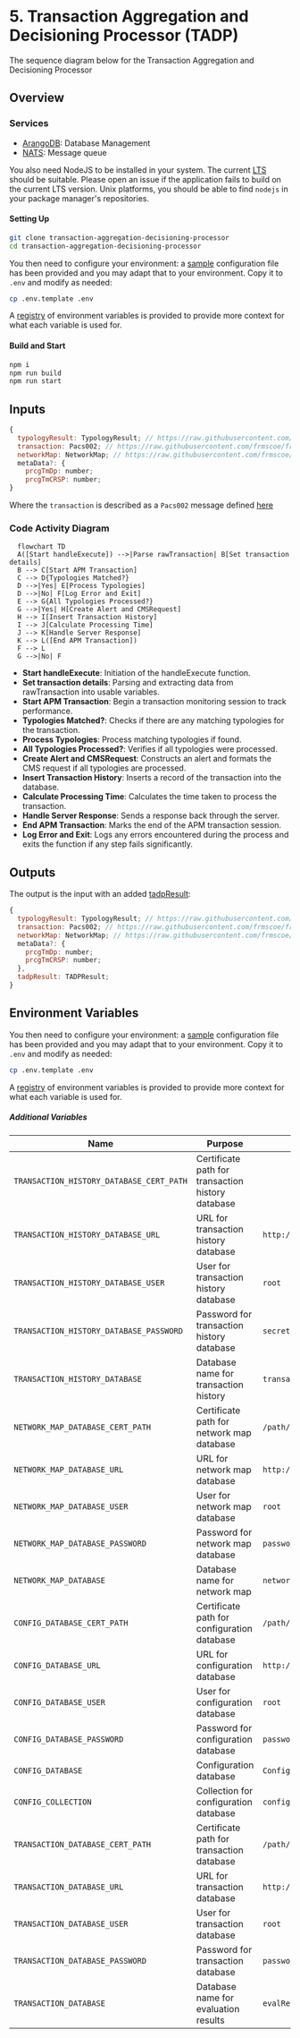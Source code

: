 <!-- SPDX-License-Identifier: Apache-2.0 -->

# 5. Transaction Aggregation and Decisioning Processor (TADP)

The sequence diagram below for the Transaction Aggregation and Decisioning Processor

## Overview

### Services

- [ArangoDB](https://arangodb.com/): Database Management
- [NATS](https://nats.io): Message queue

You also need NodeJS to be installed in your system. The current [LTS](https://nodejs.org/en) should be suitable. Please open an issue if the application fails to build on the current LTS version. Unix platforms, you should be able to find `nodejs` in your package manager's repositories.

#### Setting Up

```sh
git clone transaction-aggregation-decisioning-processor
cd transaction-aggregation-decisioning-processor
```
You then need to configure your environment: a [sample](.env.template) configuration file has been provided and you may adapt that to your environment. Copy it to `.env` and modify as needed:

```sh
cp .env.template .env
```
A [registry](https://github.com/frmscoe/docs) of environment variables is provided to provide more context for what each variable is used for.

#### Build and Start

```sh
npm i
npm run build
npm run start
```
## Inputs

```js
{
  typologyResult: TypologyResult; // https://raw.githubusercontent.com/frmscoe/frms-coe-lib/46d1ec1fc9a07b6556baa4fecd80e09c709ccb1b/src/interfaces/processor-files/TypologyResult.ts
  transaction: Pacs002; // https://raw.githubusercontent.com/frmscoe/frms-coe-lib/cb464248be1efc45ba2701131e75fcf89c478baf/src/interfaces/Pacs.002.001.12.ts
  networkMap: NetworkMap; // https://raw.githubusercontent.com/frmscoe/frms-coe-lib/aad0f12d07a82dd948fa9d8033f96e9bf8cb3dde/src/interfaces/NetworkMap.ts
  metaData?: {
    prcgTmDp: number;
    prcgTmCRSP: number;
}
```
Where the `transaction` is described as a `Pacs002` message defined [here](https://github.com/frmscoe/frms-coe-lib/blob/dev/src/interfaces/Pacs.002.001.12.ts)

### Code Activity Diagram

```mermaid
  flowchart TD
  A([Start handleExecute]) -->|Parse rawTransaction| B[Set transaction details]
  B --> C[Start APM Transaction]
  C --> D{Typologies Matched?}
  D -->|Yes| E[Process Typologies]
  D -->|No| F[Log Error and Exit]
  E --> G{All Typologies Processed?}
  G -->|Yes| H[Create Alert and CMSRequest]
  H --> I[Insert Transaction History]
  I --> J[Calculate Processing Time]
  J --> K[Handle Server Response]
  K --> L([End APM Transaction])
  F --> L
  G -->|No| F
```

 - **Start handleExecute**: Initiation of the handleExecute function.
 - **Set transaction details**: Parsing and extracting data from rawTransaction into usable variables.
 - **Start APM Transaction**: Begin a transaction monitoring session to track performance.
 - **Typologies Matched?**: Checks if there are any matching typologies for the transaction.
 - **Process Typologies**: Process matching typologies if found.
 - **All Typologies Processed?**: Verifies if all typologies were processed.
 - **Create Alert and CMSRequest**: Constructs an alert and formats the CMS request if all typologies are processed.
 - **Insert Transaction History**: Inserts a record of the transaction into the database.
 - **Calculate Processing Time**: Calculates the time taken to process the transaction.
 - **Handle Server Response**: Sends a response back through the server.
 - **End APM Transaction**: Marks the end of the APM transaction session.
 - **Log Error and Exit**: Logs any errors encountered during the process and exits the function if any step fails significantly.

## Outputs
The output is the input with an added [tadpResult](https://github.com/frmscoe/frms-coe-lib/blob/dev/src/interfaces/processor-files/TADPResult.ts):

```js
{
  typologyResult: TypologyResult; // https://raw.githubusercontent.com/frmscoe/frms-coe-lib/46d1ec1fc9a07b6556baa4fecd80e09c709ccb1b/src/interfaces/processor-files/TypologyResult.ts
  transaction: Pacs002; // https://raw.githubusercontent.com/frmscoe/frms-coe-lib/cb464248be1efc45ba2701131e75fcf89c478baf/src/interfaces/Pacs.002.001.12.ts
  networkMap: NetworkMap; // https://raw.githubusercontent.com/frmscoe/frms-coe-lib/aad0f12d07a82dd948fa9d8033f96e9bf8cb3dde/src/interfaces/NetworkMap.ts
  metaData?: {
    prcgTmDp: number;
    prcgTmCRSP: number;
  },
  tadpResult: TADPResult;
}
```

## Environment Variables

You then need to configure your environment: a [sample](.env.template) configuration file has been provided and you may adapt that to your environment. Copy it to `.env` and modify as needed:

```sh
cp .env.template .env
```
A [registry](https://github.com/frmscoe/docs) of environment variables is provided to provide more context for what each variable is used for.

##### Additional Variables
| Name                                    | Purpose                                     | Example                   |
|-----------------------------------------|---------------------------------------------|---------------------------|
| `TRANSACTION_HISTORY_DATABASE_CERT_PATH` | Certificate path for transaction history database |                           |
| `TRANSACTION_HISTORY_DATABASE_URL`      | URL for transaction history database        | `http://localhost:8529`   |
| `TRANSACTION_HISTORY_DATABASE_USER`     | User for transaction history database       | `root`                    |
| `TRANSACTION_HISTORY_DATABASE_PASSWORD` | Password for transaction history database   | `secret`                  |
| `TRANSACTION_HISTORY_DATABASE`          | Database name for transaction history       | `transactionHistory`      |
| `NETWORK_MAP_DATABASE_CERT_PATH`       | Certificate path for network map database   | `/path/to/cert`           |
| `NETWORK_MAP_DATABASE_URL`             | URL for network map database                | `http://localhost:8529`   |
| `NETWORK_MAP_DATABASE_USER`            | User for network map database               | `root`                    |
| `NETWORK_MAP_DATABASE_PASSWORD`        | Password for network map database           | `password`                |
| `NETWORK_MAP_DATABASE`                 | Database name for network map               | `networkMap`              |
| `CONFIG_DATABASE_CERT_PATH`            | Certificate path for configuration database | `/path/to/cert`           |
| `CONFIG_DATABASE_URL`                  | URL for configuration database              | `http://localhost:8529`   |
| `CONFIG_DATABASE_USER`                 | User for configuration database             | `root`                    |
| `CONFIG_DATABASE_PASSWORD`             | Password for configuration database         | `password`                |
| `CONFIG_DATABASE`                      | Configuration database                      | `Configuration`           |
| `CONFIG_COLLECTION`                    | Collection for configuration database       | `config`                  |
| `TRANSACTION_DATABASE_CERT_PATH`       | Certificate path for transaction database   | `/path/to/cert`           |
| `TRANSACTION_DATABASE_URL`             | URL for transaction database                | `http://localhost:8529`   |
| `TRANSACTION_DATABASE_USER`            | User for transaction database               | `root`                    |
| `TRANSACTION_DATABASE_PASSWORD`        | Password for transaction database           | `password`                |
| `TRANSACTION_DATABASE`                 | Database name for evaluation results        | `evalResults`             |
